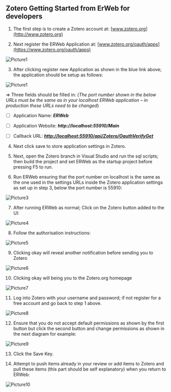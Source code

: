 ## **Zotero Getting Started from ErWeb for developers**

1.  The first step is to create a Zotero account at:
   [www.zotero.org](http://www.zotero.org)
   
2. Next register the ERWeb Application at:
   [www.zotero.org/oauth/apps](https://www.zotero.org/oauth/apps)
  
![Picture1](ReadmeImages/readmePic1.jpg?raw=true "Pic1")

3. After clicking register new Application as shown in the blue link above; the application should be setup as follows:

![Picture1](ReadmeImages/readmePic2.png?raw=true "Pic2")

⇒ Three fields should be filled in: (_The port number shown in the below URLs must be the same as in your localhost ERWeb application – in production these URLs need to be changed_)
 
 - [ ] Application Name: **_ERWeb_**
          
 - [ ]  Application Website: **_http://localhost:55910/Main_**
          
 - [ ] Callback URL:   [**_http://localhost:55910/api/Zotero/OauthVerifyGet_**](http://localhost:55910/api/Zotero/OauthVerifyGet)


4. Next click save to store application settings in Zotero.

5. Next, open the Zotero branch in Visual Studio and run the sql scripts; then build the project and set ERWeb as the startup project before pressing F5 to run.

6. Run ERWeb ensuring that the port number on localhost is the same as the one used in the settings URLs inside the Zotero application settings as set up in step 3, below the port number is 55910:

![Picture3](ReadmeImages/readmePic3.png?raw=true "Pic3")

7. After running ERWeb as normal; Click on the Zotero button added to the UI:

![Picture4](ReadmeImages/readmePic4.png?raw=true "Pic4")

8. Follow the authorisation instructions:

![Picture5](ReadmeImages/readmePic5.png?raw=true "Pic5")

9. Clicking okay will reveal another notification before sending you to Zotero

![Picture6](ReadmeImages/readmePic6.png?raw=true "Pic6")

10. Clicking okay will being you to the Zotero.org homepage

![Picture7](ReadmeImages/readmePic7.png?raw=true "Pic7")

11. Log into Zotero with your username and password; if not register for a free account and go back to step 1 above.

![Picture8](ReadmeImages/readmePic8.png?raw=true "Pic8")

12. Ensure that you do not accept default permissions as shown by the first button but click the second button and change permissions as shown in the next diagram for example:
 
![Picture9](ReadmeImages/readmePic9.png?raw=true "Pic9")

13. Click the Save Key.

14. Attempt to push items already in your review or add items to Zotero and pull these items (this part should be self explanatory) when you return to ERWeb:  

![Picture10](ReadmeImages/readmePic10.png?raw=true "Pic10")
